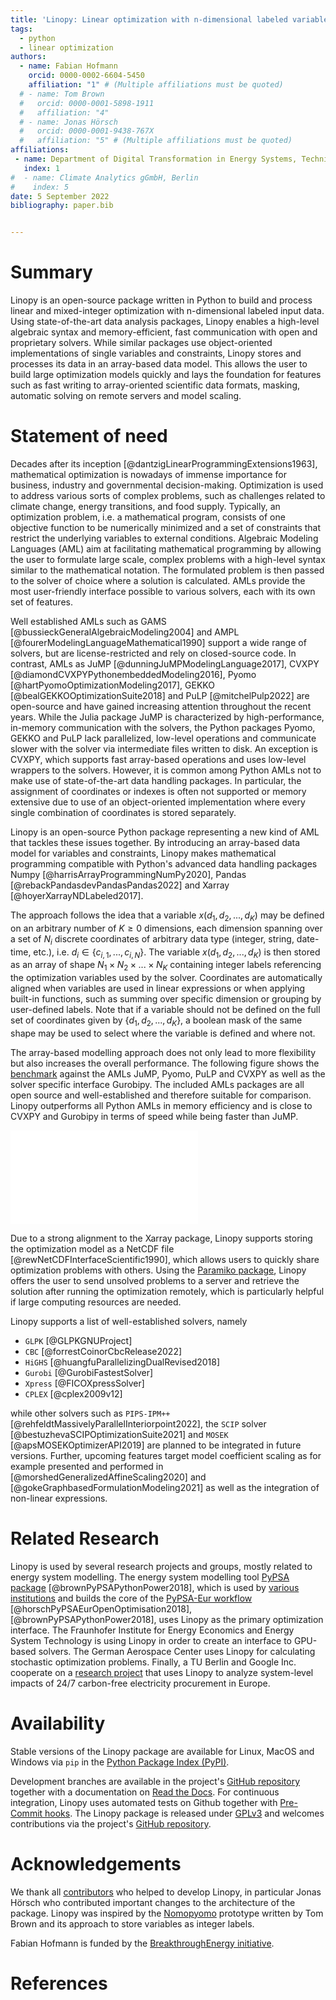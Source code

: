 ```yaml
---
title: 'Linopy: Linear optimization with n-dimensional labeled variables'
tags:
  - python
  - linear optimization
authors:
  - name: Fabian Hofmann
    orcid: 0000-0002-6604-5450
    affiliation: "1" # (Multiple affiliations must be quoted)
  # - name: Tom Brown
  #   orcid: 0000-0001-5898-1911
  #   affiliation: "4"
  # - name: Jonas Hörsch
  #   orcid: 0000-0001-9438-767X
  #   affiliation: "5" # (Multiple affiliations must be quoted)
affiliations:
 - name: Department of Digital Transformation in Energy Systems, Technical University of Berlin
   index: 1
#  - name: Climate Analytics gGmbH, Berlin
#    index: 5
date: 5 September 2022
bibliography: paper.bib


---
```


# Summary

Linopy is an open-source package written in Python to build and process linear and mixed-integer optimization with n-dimensional labeled input data. Using state-of-the-art data analysis packages, Linopy enables a high-level algebraic syntax and memory-efficient, fast communication with open and proprietary solvers. While similar packages use object-oriented implementations of single variables and constraints, Linopy stores and processes its data in an array-based data model. This allows the user to build large optimization models quickly and lays the foundation for features such as fast writing to array-oriented scientific data formats, masking, automatic solving on remote servers and model scaling.

# Statement of need

Decades after its inception [@dantzigLinearProgrammingExtensions1963], mathematical optimization is nowadays of immense importance for business, industry  and governmental decision-making. Optimization is used to address various sorts of complex problems, such as challenges related to climate change, energy transitions, and food supply. Typically, an optimization problem, i.e. a mathematical program, consists of one objective function to be numerically minimized and a set of constraints that restrict the underlying variables to external conditions. Algebraic Modeling Languages (AML) aim at facilitating mathematical programming by allowing the user to formulate large scale, complex problems with a high-level syntax similar to the mathematical notation. The formulated problem is then passed to the solver of choice where a solution is calculated. AMLs provide the most user-friendly interface possible to various solvers, each with its own set of features.

Well established AMLs such as GAMS [@bussieckGeneralAlgebraicModeling2004] and AMPL [@fourerModelingLanguageMathematical1990] support a wide range of solvers, but are license-restricted and rely on closed-source code. In contrast, AMLs as JuMP [@dunningJuMPModelingLanguage2017], CVXPY [@diamondCVXPYPythonembeddedModeling2016], Pyomo [@hartPyomoOptimizationModeling2017], GEKKO [@bealGEKKOOptimizationSuite2018] and PuLP [@mitchelPulp2022] are open-source and have gained increasing attention throughout the recent years. While the Julia package JuMP is characterized by high-performance, in-memory communication with the solvers, the Python packages Pyomo, GEKKO and PuLP lack parallelized, low-level operations and communicate slower with the solver via intermediate files written to disk. An exception is CVXPY, which supports fast array-based operations and uses low-level wrappers to the solvers. However, it is common among Python AMLs not to make use of state-of-the-art data handling packages. In particular, the assignment of coordinates or indexes is often not supported or memory extensive due to use of an object-oriented implementation where every single combination of coordinates is stored separately.

Linopy is an open-source Python package representing a new kind of AML that tackles these issues together. By introducing an array-based data model for variables and constraints, Linopy makes mathematical programming compatible with Python's advanced data handling packages Numpy [@harrisArrayProgrammingNumPy2020], Pandas [@rebackPandasdevPandasPandas2022] and Xarray [@hoyerXarrayNDLabeled2017].

The approach follows the idea that a variable $x(d_1, d_2, ..., d_K)$ may be defined on an arbitrary number of $K\ge 0$ dimensions, each dimension spanning over a set of $N_i$ discrete coordinates of arbitrary data type (integer, string, date-time, etc.), i.e. $d_i \in \{c_{i,1},...,c_{i,N}\}$. The variable $x(d_1, d_2, ..., d_K)$ is then stored as an array of shape $N_1 \times N_2 \times ... \times N_K$ containing integer labels referencing the optimization variables used by the solver. Coordinates are automatically aligned when variables are used in linear expressions or when applying built-in functions, such as summing over specific dimension or grouping by user-defined labels. Note that if a variable should not be defined on the full set of coordinates given by $\{d_1, d_2, ..., d_K\}$, a boolean mask of the same shape may be used to select where the variable is defined and where not.

The array-based modelling approach does not only lead to more flexibility but also increases the overall performance. The following figure shows the [benchmark](https://github.com/PyPSA/linopy/tree/master/benchmark) against the AMLs JuMP, Pyomo, PuLP and CVXPY as well as the solver specific interface Gurobipy. The included AMLs packages are all open source and well-established and therefore suitable for comparison. Linopy outperforms all Python AMLs in memory efficiency and is close to CVXPY and Gurobipy in terms of speed while being faster than JuMP.

![Benchmark of Linopy against comparable packages. The producing Snakemake workflow is available [here](https://github.com/PyPSA/linopy/tree/master/benchmark). The software and hardware specifications are detailed [here](https://github.com/PyPSA/linopy/tree/master/benchmark#versions-specfications). The benchmark is based on a 1-dimensional knapsack problem and uses the Gurobi solver. The overhead is calculated from the difference of the whole solving process via the AML and the solving process on the solver side alone. Note that the benchmark is hardly dependent on the complexity of the problem. Thus, adding more terms to the constraints, setting different kind of index labels or changing it to a purely linear problem does hardly have an effect on the overhead. \label{fig:benchmark}](figures/benchmark-overhead.pdf)

Due to a strong alignment to the Xarray package, Linopy supports storing the optimization model as a NetCDF file [@rewNetCDFInterfaceScientific1990], which allows users to quickly share optimization problems with others. Using the [Paramiko package](https://paramiko.org), Linopy offers the user to send unsolved problems to a server and retrieve the solution after running the optimization remotely, which is particularly helpful if large computing resources are needed.

Linopy supports a list of well-established solvers, namely

* `GLPK` [@GLPKGNUProject]
* `CBC` [@forrestCoinorCbcRelease2022]
* `HiGHS` [@huangfuParallelizingDualRevised2018]
* `Gurobi` [@GurobiFastestSolver]
* `Xpress` [@FICOXpressSolver]
* `CPLEX` [@cplex2009v12]

while other solvers such as `PIPS-IPM++` [@rehfeldtMassivelyParallelInteriorpoint2022], the `SCIP` solver [@bestuzhevaSCIPOptimizationSuite2021] and `MOSEK` [@apsMOSEKOptimizerAPI2019] are planned to be integrated in future versions. Further, upcoming features target model coefficient scaling as for example presented and performed in [@morshedGeneralizedAffineScaling2020] and [@gokeGraphbasedFormulationModeling2021] as well as the integration of non-linear expressions.


# Related Research

Linopy is used by several research projects and groups, mostly related to energy system modelling. The energy system modelling tool [PyPSA package](https://github.com/PyPSA/pypsa) [@brownPyPSAPythonPower2018], which is used by [various institutions](https://pypsa.readthedocs.io/en/latest/users.html) and builds the core of the [PyPSA-Eur workflow](https://github.com/PyPSA/pypsa-eur) [@horschPyPSAEurOpenOptimisation2018],[@brownPyPSAPythonPower2018], uses Linopy as the primary optimization interface. The Fraunhofer Institute for Energy Economics and Energy System Technology is using Linopy in order to create an interface to GPU-based solvers. The German Aerospace Center uses Linopy for calculating stochastic optimization problems. Finally, a TU Berlin and Google Inc. cooperate on a [research project](https://github.com/PyPSA/247-cfe) that uses Linopy to analyze system-level impacts of 24/7 carbon-free electricity procurement in Europe.

# Availability

Stable versions of the Linopy package are available for Linux, MacOS and Windows via
`pip` in the [Python Package Index (PyPI)](https://pypi.org/project/linopy/).
<!-- and for `conda` on [conda-forge](https://anaconda.org/conda-forge/linopy) [@AnacondaSoftwareDistribution2020]. -->
Development branches are available in the project's [GitHub repository](https://github.com/PyPSA/linopy) together with a documentation on [Read the Docs](https://linopy.readthedocs.io/en/master/).
For continuous integration, Linopy uses automated tests on Github together with [Pre-Commit hooks](https://pre-commit.com/). The Linopy package is released under [GPLv3](https://github.com/PyPSA/linopy/blob/master/LICENSES/GPL-3.0-or-later.txt) and welcomes contributions via the project's [GitHub repository](https://github.com/PyPSA/linopy).

# Acknowledgements

We thank all [contributors](https://github.com/PyPSA/linopy/graphs/contributors) who helped to develop Linopy, in particular Jonas Hörsch who contributed important changes to the architecture of the package. Linopy was inspired by the [Nomopyomo](https://github.com/PyPSA/nomopyomo) prototype written by Tom Brown and its approach to store variables as integer labels.

Fabian Hofmann is funded by the [BreakthroughEnergy initiative](https://www.breakthroughenergy.org/).

# References
